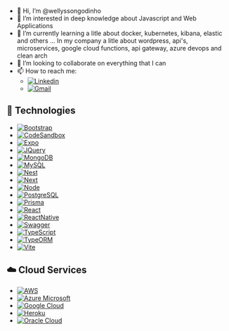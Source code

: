 

- 👋 Hi, I’m @wellyssongodinho
- 👀 I’m interested in deep knowledge about Javascript and Web Applications
- 🌱 I’m currently learning a litle about docker, kubernetes, kibana, elastic and others ... In my company a litle about wordpress, api's, microservices, google cloud functions, api gateway, azure devops and clean arch
- 💞️ I’m looking to collaborate on everything that I can
- 📫 How to reach me: 
  - [![Linkedin][Linkedin]][Linkedin-url]
  - [![Gmail][Gmail]][Gmail-url]


## :rocket: Technologies

  
* [![Bootstrap][Bootstrap.com]][Bootstrap-url]
* [![CodeSandbox][CodeSandbox]][CodeSandbox-url]
* [![Expo][Expo.dev]][Expo-url]
* [![JQuery][JQuery.com]][JQuery-url]
* [![MongoDB][MongoDB.com]][MongoDB-url]
* [![MySQL][MySQL.com]][MySQL-url]
* [![Nest][NestJS]][Nest-url]
* [![Next][Next.js]][Next-url]
* [![Node][Node.js]][Node-url]
* [![PostgreSQL][PostgreSQL]][PostgreSQL-url]
* [![Prisma][Prisma]][Prisma-url]
* [![React][React.js]][React-url]
* [![ReactNative][ReactNative.dev]][ReactNative-url]
* [![Swagger][Swagger]][Swagger-url]
* [![TypeScript][TypeScript.org]][TypeScript-url]
* [![TypeORM][TypeORM.io]][TypeORM-url]
* [![Vite][Vite.js]][Vite-url]

## :cloud: Cloud Services 

* [![AWS][AWS.com]][AWS-url]
* [![Azure Microsoft][Azure.microsoft.com]][Azure Microsoft-url]
* [![Google Cloud][Cloud.Google.com]][Cloud.Google-url]
* [![Heroku][Heroku.com]][Heroku-url]
* [![Oracle Cloud][Oracle.com/cloud]][Oracle Cloud-url]


<!---
wellyssongodinho/wellyssongodinho is a ✨ special ✨ repository because its `README.md` (this file) appears on your GitHub profile.
You can click the Preview link to take a look at your changes.
--->

<!-- MARKDOWN LINKS & IMAGES -->

[Angular.io]: https://img.shields.io/badge/Angular-DD0031?style=for-the-badge&logo=angular&logoColor=white
[Angular-url]: https://angular.io/

[AWS.com]: https://img.shields.io/badge/AWS-232F3E?style=for-the-badge&logo=amazon-aws&logoColor=white
[AWS-url]: https://aws.amazon.com/

[Azure.microsoft.com]: https://img.shields.io/badge/Microsoft_Azure-0078D4?style=for-the-badge&logo=microsoft-azure&logoColor=white
[Azure Microsoft-url]: https://azure.microsoft.com/

[Bootstrap.com]: https://img.shields.io/badge/Bootstrap-563D7C?style=for-the-badge&logo=bootstrap&logoColor=white
[Bootstrap-url]: https://getbootstrap.com

[Cloud.Google.com]: https://img.shields.io/badge/Google_Cloud-4285F4?style=for-the-badge&logo=google-cloud&logoColor=white
[Cloud.Google-url]: https://cloud.google.com/

[CodeSandbox]: https://img.shields.io/badge/CodeSandbox-151515?style=for-the-badge&logo=codesandbox&logoColor=#151515
[CodeSandbox-url]: https://codesandbox.io

[Heroku.com]: https://img.shields.io/badge/Heroku-430098?style=for-the-badge&logo=heroku&logoColor=white
[Heroku-url]: https://heroku.com 

[Oracle.com/cloud]: https://img.shields.io/badge/Oracle_Cloud-F80000?style=for-the-badge&logo=oracle&logoColor=white
[Oracle Cloud-url]: https://www.oracle.com/cloud/ 

[Expo.dev]: https://img.shields.io/badge/Expo-000020?style=for-the-badge&logo=expo&logoColor=#151515
[Expo-url]: https://expo.dev/

[JQuery.com]: https://img.shields.io/badge/jQuery-0769AD?style=for-the-badge&logo=jquery&logoColor=white
[JQuery-url]: https://jquery.com 

[Laravel.com]: https://img.shields.io/badge/Laravel-FF2D20?style=for-the-badge&logo=laravel&logoColor=white
[Laravel-url]: https://laravel.com

[Linkedin]: https://img.shields.io/badge/-Wellysson_Godinho-blue?style=flat-square&logo=Linkedin&logoColor=white&link=https://www.linkedin.com/in/wellyssongodinho-236170234/
[Linkedin-url]: https://linkedin.com/in/wellyssongodinho/

[Gmail]: https://img.shields.io/badge/-wellysson.gomes@gmail.com-c14438?style=flat-square&logo=Gmail&logoColor=white&link=mailto:wellysson.gomes@gmail.com
[Gmail-url]: mailto:wellysson.gomes@gmail.com

[MongoDB.com]: https://img.shields.io/badge/MongoDB-47A248?style=for-the-badge&logo=mongodb&logoColor=white
[MongoDB-url]: https://www.mongodb.com/

[MySQL.com]: https://img.shields.io/badge/MySQL-4479A1?style=for-the-badge&logo=mysql&logoColor=white
[MySQL-url]: https://www.mysql.com/

[NestJS]: https://img.shields.io/badge/NestJS-E0234E?style=for-the-badge&logo=NestJS&logoColor=#E0234E
[Nest-url]: https://nestjs.com/

[Next.js]: https://img.shields.io/badge/next.js-000000?style=for-the-badge&logo=nextdotjs&logoColor=#000000
[Next-url]: https://nextjs.org/

[Node.js]: https://img.shields.io/badge/Node.js-339933?style=for-the-badge&logo=nodedotjs&logoColor=white
[Node-url]: https://nodejs.org/en/

[PostgreSQL]: https://img.shields.io/badge/PostgreSQL-4169E1?style=for-the-badge&logo=PostgreSQL&logoColor=white
[PostgreSQL-url]: https://www.postgresql.org/

[Prisma]: https://img.shields.io/badge/Prisma-2D3748?style=for-the-badge&logo=prisma&logoColor=white
[Prisma-url]: https://www.prisma.io

[React.js]: https://img.shields.io/badge/React-20232A?style=for-the-badge&logo=react&logoColor=61DAFB
[React-url]: https://reactjs.org

[ReactNative.dev]: https://img.shields.io/badge/ReactNative-09D3AC?style=for-the-badge&logo=create-react-app&logoColor=white
[ReactNative-url]: https://reactnative.dev/

[Svelte.dev]: https://img.shields.io/badge/Svelte-4A4A55?style=for-the-badge&logo=svelte&logoColor=FF3E00
[Svelte-url]: https://svelte.dev

[Swagger]: https://img.shields.io/badge/Swagger-85EA2D?style=for-the-badge&logo=Swagger&logoColor=black
[Swagger-url]: https://swagger.io/

[TypeScript.org]: https://img.shields.io/badge/TypeScript-3178C6?style=for-the-badge&logo=typescript&logoColor=white
[TypeScript-url]: https://www.typescriptlang.org

[TypeORM.io]: https://img.shields.io/badge/TypeORM-E83524?style=for-the-badge&logo=typescript&logoColor=white
[TypeORM-url]: https://typeorm.io

[Vite.js]: https://img.shields.io/badge/Vite-646CFF?style=for-the-badge&logo=vite&logoColor=white
[Vite-url]: https://vitejs.dev

[Vue.js]: https://img.shields.io/badge/Vue.js-4FC08D?style=for-the-badge&logo=vuedotjs&logoColor=white
[Vue-url]: https://vuejs.org
